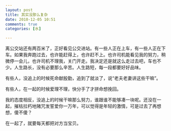 ```yaml
---
layout: post
title: 其实没那么复杂
date: 2010-12-05 10:51
comments: true
categories: [水]

---
```


离公交站还有两百米了，正好看见公交进站。有一些人正在上车，有一些人正在下车。如果我奔跑过去，也许能赶得上，也许赶不上。也许司机能看见我的努力，稍微停一会儿，也许司机不理我，关门开走。我决定还是就这么走过去吧，车也不少。人生路长，没有必要那么辛苦。人生路短，每一段都要好好品味。

有些人，没追上的时候死命献殷勤，追到了就淡了，说“老夫老妻讲这些干嘛”。

有些人，在一起的时候爱理不理，快分手了才拼命想挽回。

我的态度相反，没追上的时候干嘛那么努力，谁跟谁不能够凑一块呢。还没在一起，摧枯拉朽地赌咒发誓爱你一万年，可以觉得是年轻的激情，可是过去了再想想，傻不傻？

在一起了，就要每天都把对方当宝贝。


